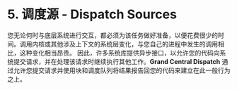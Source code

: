 # 5. 调度源 - Dispatch Sources
您无论何时与底层系统进行交互，都必须为该任务做好准备，以便花费很少的时间。调用内核或其他涉及上下文的系统层变化，与您自己的进程中发生的调用相比，这种变化相当昂贵。 因此，许多系统库提供异步接口，以允许您的代码向系统提交请求，并在处理该请求时继续执行其他工作。**Grand Central Dispatch** 通过允许您提交请求并使用块和调度队列将结果报告回您的代码来建立在此一般行为之上。